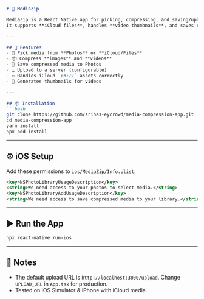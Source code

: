 ````markdown
# 📱 MediaZip

MediaZip is a React Native app for picking, compressing, and saving/uploading photos & videos from iOS devices.  
It supports **iCloud files**, handles **video thumbnails**, and saves compressed media to the **Photos app**.

---

## 🚀 Features
- 🎯 Pick media from **Photos** or **iCloud/Files**
- 📦 Compress **images** and **videos**
- 💾 Save compressed media to Photos
- ☁️ Upload to a server (configurable)
- ☑️ Handles iCloud `ph://` assets correctly
- 📸 Generates thumbnails for videos

---

## 📦 Installation
```bash
git clone https://github.com/srihas-eycrowd/media-compression-app.git
cd media-compression-app
yarn install
npx pod-install
````

---

## ⚙️ iOS Setup

Add these permissions to `ios/MediaZip/Info.plist`:

```xml
<key>NSPhotoLibraryUsageDescription</key>
<string>We need access to your photos to select media.</string>
<key>NSPhotoLibraryAddUsageDescription</key>
<string>We need access to save compressed media to your library.</string>
```

---

## ▶️ Run the App

```bash
npx react-native run-ios
```

---

## 📌 Notes

* The default upload URL is `http://localhost:3000/upload`.
  Change `UPLOAD_URL` in `App.tsx` for production.
* Tested on iOS Simulator & iPhone with iCloud media.